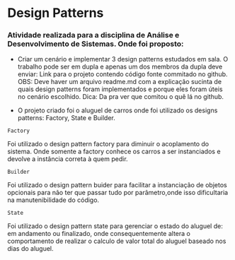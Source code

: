 # Design Patterns

### Atividade realizada para a disciplina de Análise e Desenvolvimento de Sistemas. Onde foi proposto:

* Criar um cenário e implementar 3 design patterns estudados em sala. O trabalho pode ser em dupla e apenas um dos membros da dupla deve enviar: Link para o projeto contendo código fonte commitado no github. OBS: Deve haver um arquivo readme.md com a explicação sucinta de quais design patterns foram implementados e porque eles foram úteis no cenário escolhido. Dica: Da pra ver que comitou o quê lá no github.

* O projeto criado foi o aluguel de carros onde foi utilizado os designs patterns: Factory, State e Builder.

```
Factory
```
Foi utilizado o design pattern factory para diminuir o acoplamento do sistema. Onde somente a factory conhece os carros a ser instanciados e devolve a instância correta à quem pedir.

```
Builder
```
Foi utilizado o design pattern buider para facilitar a instanciação de objetos opcionais para não ter que passar tudo por parâmetro,onde isso dificultaria na manutenibilidade do código.

```
State
```
Foi utilizado o design pattern state para gerenciar o estado do aluguel de: em andamento ou finalizado, onde consequentemente altera o comportamento de realizar o calculo de valor total do aluguel baseado nos dias do aluguel.
